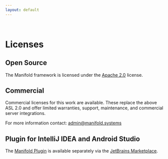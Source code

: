 ```yaml
---
layout: default
---
```


<br>

# Licenses

## Open Source
The Manifold framework is licensed under the [Apache 2.0](http://www.apache.org/licenses/LICENSE-2.0) license.  

## Commercial
Commercial licenses for this work are available. These replace the above ASL 2.0 and offer limited warranties, support,
maintenance, and commercial server integrations.

For more information contact: [admin@manifold.systems](mailto:admin@manifold.systems)

## Plugin for IntelliJ IDEA and Android Studio

The [Manifold Plugin](https://plugins.jetbrains.com/plugin/10057-manifold) is available separately via
the [JetBrains Marketplace](https://plugins.jetbrains.com/).